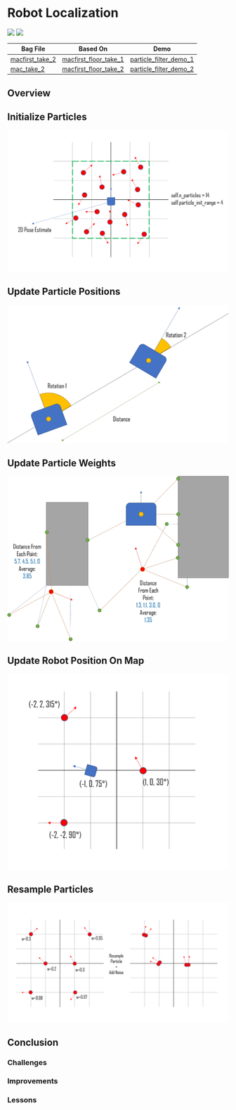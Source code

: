 # Robot Localization
![](images/particle_filter_demo_1.gif)
![](images/particle_filter_demo_2.gif)

| Bag File | Based On | Demo |
| ------------- | ------------- | ----- |
| [macfirst_take_2](bags/macfirst_take_2) | [macfirst_floor_take_1](bags/macfirst_floor_take_1) | [particle_filter_demo_1](images/particle_filter_demo_1.gif)|
| [mac_take_2](bags/mac_take_2) | [macfirst_floor_take_2](bags/macfirst_floor_take_2) | [particle_filter_demo_2](images/particle_filter_demo_2.gif)|


## Overview


## Initialize Particles

![](images/particle_init.png)

## Update Particle Positions

![](images/particle_update.png)

## Update Particle Weights

![](images/particle_weight_measure.png)

## Update Robot Position On Map

![](images/robot_position.png)

## Resample Particles

![](images/resample_particle.png)

## Conclusion

### Challenges

### Improvements

### Lessons

